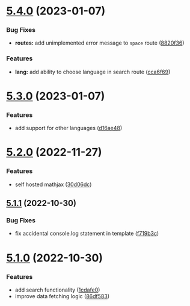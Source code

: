 # [5.4.0](https://github.com/zyachel/quetre/compare/v5.3.0...v5.4.0) (2023-01-07)


### Bug Fixes

* **routes:** add unimplemented error message to `space` route ([8820f36](https://github.com/zyachel/quetre/commit/8820f36af80f29d861a47526538293357e7c32f3))


### Features

* **lang:** add ability to choose language in search route ([cca6f69](https://github.com/zyachel/quetre/commit/cca6f69deda235fa87416e28a4dd557698974e3d))



# [5.3.0](https://github.com/zyachel/quetre/compare/v5.2.0...v5.3.0) (2023-01-07)


### Features

* add support for other languages ([d16ae48](https://github.com/zyachel/quetre/commit/d16ae48dcb762af6d0888b6fc556a04a4c954549))



# [5.2.0](https://github.com/zyachel/quetre/compare/v5.1.1...v5.2.0) (2022-11-27)


### Features

* self hosted mathjax ([30d06dc](https://github.com/zyachel/quetre/commit/30d06dc0ffa1b0b362952a16ebdccc9ec2b804b9))



## [5.1.1](https://github.com/zyachel/quetre/compare/v5.1.0...v5.1.1) (2022-10-30)


### Bug Fixes

* fix accidental console.log statement in template ([f719b3c](https://github.com/zyachel/quetre/commit/f719b3c4c91c504db35d1077bd05aa149b0f42db))



# [5.1.0](https://github.com/zyachel/quetre/compare/v5.0.0...v5.1.0) (2022-10-30)


### Features

* add search functionality ([1cdafe0](https://github.com/zyachel/quetre/commit/1cdafe0380df6e00285777f757c0b2c76b78b371))
* improve data fetching logic ([86df583](https://github.com/zyachel/quetre/commit/86df58367a147939ebd4057071d5450556737eac))



